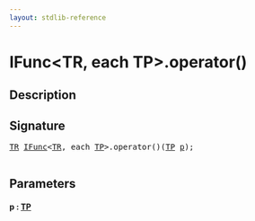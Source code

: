 ```yaml
---
layout: stdlib-reference
---
```


# IFunc\<TR, each TP\>\.operator\(\)

## Description





## Signature 

<pre>
<a href="index.md#typeparam-TR" class="code_type">TR</a> <a href="index.md" class="code_type">IFunc</a>&lt;<a href="index.md#typeparam-TR" class="code_type">TR</a>, <span class="code_keyword">each</span> <a href="index.md#typeparam-TP" class="code_type">TP</a>&gt;.operator()(<a href="index.md#typeparam-TP" class="code_type">TP</a> <a href="operatorx28x29.md#decl-p" class="code_param">p</a>);

</pre>

## Parameters

####  <a id="decl-p"></a>p  : [TP](index.md#typeparam-TP)


<script>
// Fix .md links to .html when on ReadTheDocs
if (window.location.hostname.includes('readthedocs') || 
    window.location.hostname.includes('rtfd.io')) {
  document.addEventListener('DOMContentLoaded', function() {
    const links = document.querySelectorAll('a');
    links.forEach(link => {
      const href = link.getAttribute('href');
      if (href && href.includes('.md')) {
        // This regex will handle .md links with or without fragment identifiers or query parameters
        link.href = link.href.replace(/(.+)\.md(#[^?]*)?(\?.*)?$/, '$1.html$2$3');
      }
    });
  });
}
</script>
